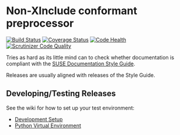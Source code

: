Non-XInclude conformant preprocessor
====================================

[![Build Status](https://travis-ci.org/openSUSE/dbxincluder.svg)](https://travis-ci.org/openSUSE/dbxincluder)
[![Coverage Status](https://coveralls.io/repos/github/openSUSE/dbxincluder/badge.svg?branch=feature%2Frewrite)](https://coveralls.io/github/openSUSE/dbxincluder?branch=feature%2Frewrite)
[![Code Health](https://landscape.io/github/openSUSE/dbxincluder/develop/landscape.svg?style=flat)](https://landscape.io/github/openSUSE/dbxincluder/develop)
[![Scrutinizer Code Quality](https://scrutinizer-ci.com/g/openSUSE/dbxincluder/badges/quality-score.png?b=develop)](https://scrutinizer-ci.com/g/openSUSE/dbxincluder/?branch=develop)


Tries as hard as its little mind can to check whether documentation is compliant with the
[SUSE Documentation Style Guide](https://github.com/SUSE/doc-styleguide). 

Releases are usually aligned with releases of the Style Guide.

Developing/Testing Releases
---------------------------

See the wiki for how to set up your test environment:

+ [Development Setup](https://github.com/sknorr/dbxincluder/wiki/Developing-SDSC)
+ [Python Virtual Environment](https://github.com/sknorr/dbxincluder/wiki/Initializing-Python3-Virtual-Environment)
